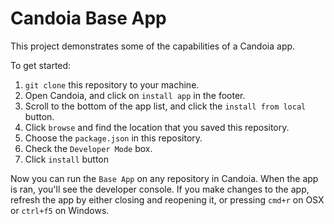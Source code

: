 # Candoia Base App
This project demonstrates some of the capabilities of a Candoia app.

To get started:
1. `git clone` this repository to your machine.
2. Open Candoia, and click on `install app` in the footer.
3. Scroll to the bottom of the app list, and click the `install from local` button.
4. Click `browse` and find the location that you saved this repository.
5. Choose the `package.json` in this repository.
6. Check the `Developer Mode` box.
7. Click `install` button

Now you can run the `Base App` on any repository in Candoia. When the app is ran, you'll see the developer console. If you make changes to the app, refresh the app by either closing and reopening it, or pressing `cmd+r` on OSX or `ctrl+f5` on Windows.
